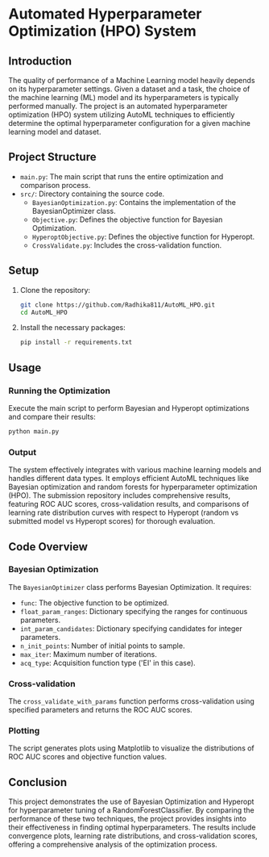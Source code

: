 # Automated Hyperparameter Optimization (HPO) System

## Introduction
The quality of performance of a Machine Learning model heavily depends on its hyperparameter settings. Given a dataset and a task, the choice of the machine learning (ML) model and its hyperparameters is typically performed manually.
The project is an automated hyperparameter optimization (HPO) system utilizing AutoML techniques to efficiently determine the optimal hyperparameter configuration for a given machine learning model and dataset.


## Project Structure

- `main.py`: The main script that runs the entire optimization and comparison process.
- `src/`: Directory containing the source code.
  - `BayesianOptimization.py`: Contains the implementation of the BayesianOptimizer class.
  - `Objective.py`: Defines the objective function for Bayesian Optimization.
  - `HyperoptObjective.py`: Defines the objective function for Hyperopt.
  - `CrossValidate.py`: Includes the cross-validation function.
  
## Setup
1. Clone the repository:
   ```bash
   git clone https://github.com/Radhika811/AutoML_HPO.git
   cd AutoML_HPO
   ```

2. Install the necessary packages:
   ```bash
   pip install -r requirements.txt
   ```

## Usage

### Running the Optimization
Execute the main script to perform Bayesian and Hyperopt optimizations and compare their results:
```bash
python main.py
```

### Output
The system effectively integrates with various machine learning models and handles different data types. It employs efficient AutoML techniques like Bayesian optimization and random forests for hyperparameter optimization (HPO). The submission repository includes comprehensive results, featuring ROC AUC scores, cross-validation results, and comparisons of learning rate distribution curves with respect to Hyperopt (random vs submitted model vs Hyperopt scores) for thorough evaluation. 

## Code Overview

### Bayesian Optimization
The `BayesianOptimizer` class performs Bayesian Optimization. It requires:
- `func`: The objective function to be optimized.
- `float_param_ranges`: Dictionary specifying the ranges for continuous parameters.
- `int_param_candidates`: Dictionary specifying candidates for integer parameters.
- `n_init_points`: Number of initial points to sample.
- `max_iter`: Maximum number of iterations.
- `acq_type`: Acquisition function type ('EI' in this case).

### Cross-validation
The `cross_validate_with_params` function performs cross-validation using specified parameters and returns the ROC AUC scores.

### Plotting
The script generates plots using Matplotlib to visualize the distributions of ROC AUC scores and objective function values.

## Conclusion
This project demonstrates the use of Bayesian Optimization and Hyperopt for hyperparameter tuning of a RandomForestClassifier. By comparing the performance of these two techniques, the project provides insights into their effectiveness in finding optimal hyperparameters. The results include convergence plots, learning rate distributions, and cross-validation scores, offering a comprehensive analysis of the optimization process.
